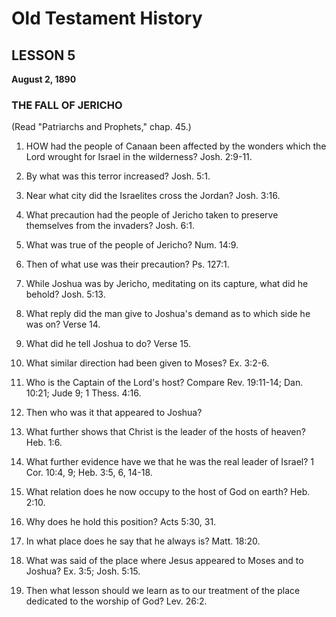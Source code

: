 # Old Testament History

## LESSON 5
**August 2, 1890**

### THE FALL OF JERICHO
(Read "Patriarchs and Prophets," chap. 45.)

1. HOW had the people of Canaan been affected by the wonders which the Lord wrought for Israel in the wilderness? Josh. 2:9-11.

2. By what was this terror increased? Josh. 5:1.

3. Near what city did the Israelites cross the Jordan? Josh. 3:16.

4. What precaution had the people of Jericho taken to preserve themselves from the invaders? Josh. 6:1.

5. What was true of the people of Jericho? Num. 14:9.

6. Then of what use was their precaution? Ps. 127:1.

7. While Joshua was by Jericho, meditating on its capture, what did he behold? Josh. 5:13.

8. What reply did the man give to Joshua's demand as to which side he was on? Verse 14.

9. What did he tell Joshua to do? Verse 15.

10. What similar direction had been given to Moses? Ex. 3:2-6.

11. Who is the Captain of the Lord's host? Compare Rev. 19:11-14; Dan. 10:21; Jude 9; 1 Thess. 4:16.

12. Then who was it that appeared to Joshua?

13. What further shows that Christ is the leader of the hosts of heaven? Heb. 1:6.

14. What further evidence have we that he was the real leader of Israel? 1 Cor. 10:4, 9; Heb. 3:5, 6, 14-18.

15. What relation does he now occupy to the host of God on earth? Heb. 2:10.

16. Why does he hold this position? Acts 5:30, 31.

17. In what place does he say that he always is? Matt. 18:20.

18. What was said of the place where Jesus appeared to Moses and to Joshua? Ex. 3:5; Josh. 5:15.

19. Then what lesson should we learn as to our treatment of the place dedicated to the worship of God? Lev. 26:2.